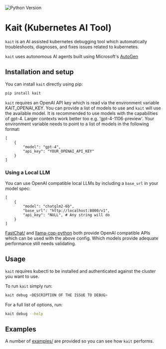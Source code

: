 ![Python Version](https://img.shields.io/badge/3.8%20%7C%203.9%20%7C%203.10%20%7C%203.11-blue)

# Kait (Kubernetes AI Tool)

`kait` is an AI assisted kubernetes debugging tool which automatically troubleshoots, diagnoses, and fixes issues related to kubernetes.

`kait` uses autonomous AI agents built using Microsoft's [AutoGen](https://microsoft.github.io/autogen/)

## Installation and setup

You can install `kait` directly using pip:

```bash
pip install kait
```

`kait` requires an OpenAI API key which is read via the environment variable KAIT_OPENAI_KEY. You can provide a list of models to use and `kait` will use the available model. It is recommended to use models with the capabilities of gpt-4. Larger contexts work better too e.g. 'gpt-4-1106-preview'. Your environment variable needs to point to a list of models in the following format:

```
[
    {
        "model": "gpt-4",
        "api_key": "YOUR_OPENAI_API_KEY"
    }
]
```

### Using a Local LLM

You can use OpenAI compatible local LLMs by including a `base_url` in your model spec:

```
[
    {
        "model": "chatglm2-6b",
        "base_url": "http://localhost:8000/v1",
        "api_key": "NULL", # Any string will do
    }
]
```

[FastChat/](https://github.com/lm-sys/FastChat) and [llama-cpp-python](https://llama-cpp-python.readthedocs.io/en/latest/) both provide OpenAI compatible APIs which can be used with the above config. Which models provide adequate performance still needs validating.

## Usage

`kait` requires kubectl to be installed and authenticated against the cluster you want to use.

To run `kait` simply run:

```bash
kait debug <DESCRIPTION OF THE ISSUE TO DEBUG>
```

For a full list of options, run:

```bash
kait debug --help
```

## Examples

A number of [examples/](examples/README.md) are provided so you can see how `kait` performs.

